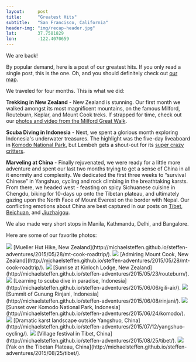 ```yaml
---
layout: 	post
title:  	"Greatest Hits"
subtitle:   "San Francisco, California"
header-img: "img/recap-header.jpg"
lat: 		37.7581829
lon: 		-122.4070659
---
```


We are back!

By popular demand, here is a post of our greatest hits. If you only read a single post, this is the one. Oh, and you should definitely check out [our map](http://michaelsteffen.github.io/steffen-adventures/map/#1/11/162).

We traveled for four months. This is what we did:

**Trekking in New Zealand** - New Zealand is stunning. Our first month we walked amongst its most magnificent mountains, on the famous Milford, Routeburn, Keplar, and Mount Cook treks. If strapped for time, check out our [photos and video from the Milford Great Walk](http://michaelsteffen.github.io/steffen-adventures/2015/05/17/milford/).

**Scuba Diving in Indonesia** - Next, we spent a glorious month exploring Indonesia's underwater treasures. The highlight was the five-day liveaboard in [Komodo National Park](http://michaelsteffen.github.io/steffen-adventures/2015/06/24/komodo/), but Lembeh gets a shout-out for its [super crazy critters](http://michaelsteffen.github.io/steffen-adventures/2015/06/18/lembeh/).

**Marveling at China** - Finally rejuvenated, we were ready for a little more adventure and spent our last two months trying to get a sense of China in all it enormity and complexity. We dedicated the first three weeks to “survival Chinese” in Yangshuo, cycling and rock climbing in the breathtaking karsts. From there, we headed west - feasting on spicy Sichuanese cuisine in Chengdu, biking for 10-days up onto the Tibetan plateau, and ultimately gazing upon the North Face of Mount Everest on the border with Nepal. Our conflicting emotions about China are best captured in our posts on [Tibet](http://michaelsteffen.github.io/steffen-adventures/2015/08/25/tibet/), [Beichuan](http://michaelsteffen.github.io/steffen-adventures/2015/07/31/beichuan/), and [Jiuzhaigou](http://michaelsteffen.github.io/steffen-adventures/2015/08/11/jiuzhaigou/).

We also made very short stops in Manila, Kathmandu, Delhi, and Bangalore.

Here are some of our favorite photos:

<img src="{{ site.baseurl }}/img/mt-cook-roadtrip-jumping.jpg">
<span class="caption text-muted">[Mueller Hut Hike, New Zealand](http://michaelsteffen.github.io/steffen-adventures/2015/05/28/mt-cook-roadtrip/).</span>

<img src="{{ site.baseurl }}/img/mt-cook-gaze-greatest-hits.jpg">
<span class="caption text-muted">[Admiring Mount Cook, New Zealand](http://michaelsteffen.github.io/steffen-adventures/2015/05/28/mt-cook-roadtrip/).</span>

<img src="{{ site.baseurl }}/img/routeburn-sunrise.jpg">
<span class="caption text-muted">[Sunrise at Kinloch Lodge, New Zealand](http://michaelsteffen.github.io/steffen-adventures/2015/05/23/routeburn/).</span>

<img src="{{ site.baseurl }}/img/gili-air-water.jpg">
<span class="caption text-muted">[Learning to scuba dive in paradise, Indonesia](http://michaelsteffen.github.io/steffen-adventures/2015/06/06/gili-air/).</span>

<img src="{{ site.baseurl }}/img/rinjani-header.jpg">
<span class="caption text-muted">[Summit of Gunung Rinjani, Indonesia](http://michaelsteffen.github.io/steffen-adventures/2015/06/08/rinjani/).</span>

<img src="{{ site.baseurl }}/img/komodo-sunset.jpg">
<span class="caption text-muted">[Sunset over Komodo National Park, Indonesia](http://michaelsteffen.github.io/steffen-adventures/2015/06/24/komodo/).</span>

<img src="{{ site.baseurl }}/img/yangshuo-cycling-header.jpg">
<span class="caption text-muted">[Dramatic karst landscape outside Yangshuo, China](http://michaelsteffen.github.io/steffen-adventures/2015/07/12/yangshuo-cycling/).</span>

<img src="{{ site.baseurl }}/img/tibet-laughter.jpg">
<span class="caption text-muted">[Village festival in Tibet, China](http://michaelsteffen.github.io/steffen-adventures/2015/08/25/tibet/).</span>

<img src="{{ site.baseurl }}/img/tibet-yak.jpg">
<span class="caption text-muted">[Yak on the Tibetan Plateau, China](http://michaelsteffen.github.io/steffen-adventures/2015/08/25/tibet/).</span>

